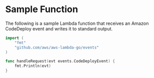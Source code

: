 # Sample Function

The following is a sample Lambda function that receives an Amazon CodeDeploy event
and writes it to standard output.

```go
import (
    "fmt"
    "github.com/aws/aws-lambda-go/events"
)

func handleRequest(evt events.CodeDeployEvent) {
    fmt.Println(evt)
}
```
